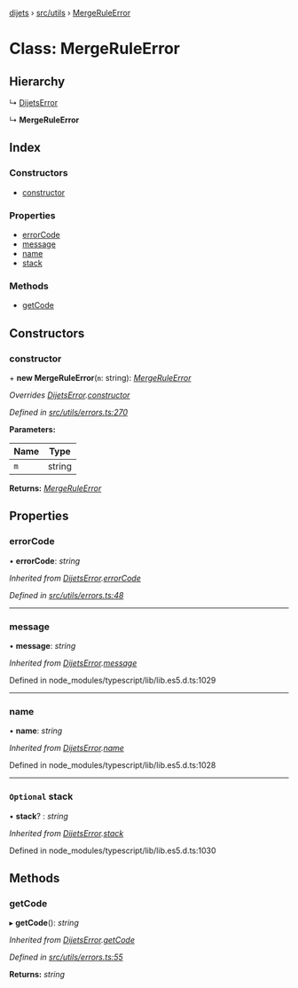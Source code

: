 [dijets](../README.md) › [src/utils](../modules/src_utils.md) › [MergeRuleError](src_utils.mergeruleerror.md)

# Class: MergeRuleError

## Hierarchy

  ↳ [DijetsError](src_utils.dijetserror.md)

  ↳ **MergeRuleError**

## Index

### Constructors

* [constructor](src_utils.mergeruleerror.md#constructor)

### Properties

* [errorCode](src_utils.mergeruleerror.md#errorcode)
* [message](src_utils.mergeruleerror.md#message)
* [name](src_utils.mergeruleerror.md#name)
* [stack](src_utils.mergeruleerror.md#optional-stack)

### Methods

* [getCode](src_utils.mergeruleerror.md#getcode)

## Constructors

###  constructor

\+ **new MergeRuleError**(`m`: string): *[MergeRuleError](src_utils.mergeruleerror.md)*

*Overrides [DijetsError](src_utils.dijetserror.md).[constructor](src_utils.dijetserror.md#constructor)*

*Defined in [src/utils/errors.ts:270](https://github.com/Dijets-Inc/dijetsjs/blob/ca67b81/src/utils/errors.ts#L270)*

**Parameters:**

Name | Type |
------ | ------ |
`m` | string |

**Returns:** *[MergeRuleError](src_utils.mergeruleerror.md)*

## Properties

###  errorCode

• **errorCode**: *string*

*Inherited from [DijetsError](src_utils.dijetserror.md).[errorCode](src_utils.dijetserror.md#errorcode)*

*Defined in [src/utils/errors.ts:48](https://github.com/Dijets-Inc/dijetsjs/blob/ca67b81/src/utils/errors.ts#L48)*

___

###  message

• **message**: *string*

*Inherited from [DijetsError](src_utils.dijetserror.md).[message](src_utils.dijetserror.md#message)*

Defined in node_modules/typescript/lib/lib.es5.d.ts:1029

___

###  name

• **name**: *string*

*Inherited from [DijetsError](src_utils.dijetserror.md).[name](src_utils.dijetserror.md#name)*

Defined in node_modules/typescript/lib/lib.es5.d.ts:1028

___

### `Optional` stack

• **stack**? : *string*

*Inherited from [DijetsError](src_utils.dijetserror.md).[stack](src_utils.dijetserror.md#optional-stack)*

Defined in node_modules/typescript/lib/lib.es5.d.ts:1030

## Methods

###  getCode

▸ **getCode**(): *string*

*Inherited from [DijetsError](src_utils.dijetserror.md).[getCode](src_utils.dijetserror.md#getcode)*

*Defined in [src/utils/errors.ts:55](https://github.com/Dijets-Inc/dijetsjs/blob/ca67b81/src/utils/errors.ts#L55)*

**Returns:** *string*
